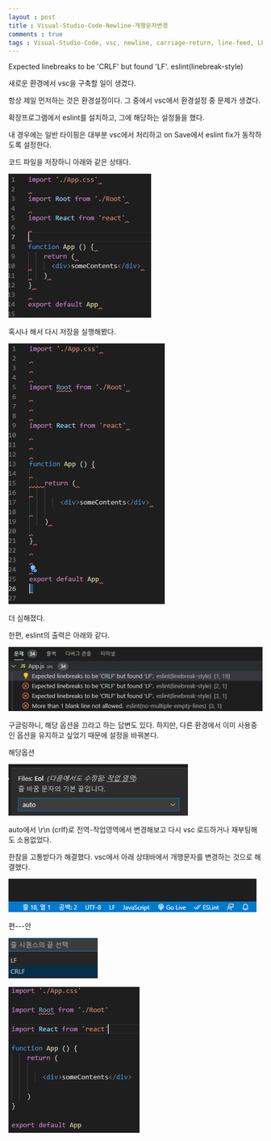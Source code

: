 ```yaml
---
layout : post
title : Visual-Studio-Code-Newline-개행문자변경
comments : true
tags : Visual-Studio-Code, vsc, newline, carriage-return, line-feed, LF, 개행문자, eslint
---
```


Expected linebreaks to be 'CRLF' but found 'LF'. eslint(linebreak-style)

새로운 환경에서 vsc을 구축할 일이 생겼다.

항상 제일 먼저하는 것은 환경설정이다.
그 중에서 vsc에서 환경설정 중 문제가 생겼다.

확장프로그램에서 eslint를 설치하고, 그에 해당하는 설정들을 했다.

내 경우에는 일반 타이핑은 대부분 vsc에서 처리하고
on Save에서 eslint fix가 동작하도록 설정한다.

코드 파일을 저장하니 아래와 같은 상태다.

![somethingWrong1](/_posts/images/2021-01-31/2021-01-31_1.PNG)


혹시나 해서 다시 저장을 실행해봤다.

![somethingWrong2](/_posts/images/2021-01-31/2021-01-31_2.PNG)

더 심해졌다.

한편, eslint의 출력은 아래와 같다.

![somethingWrong3](/_posts/images/2021-01-31/2021-01-31_3.PNG)

구글링하니, 해당 옵션을 끄라고 하는 답변도 있다.
하지만, 다른 환경에서 이미 사용중인 옵션을 유지하고 싶었기 때문에
설정을 바꿔본다.

해당옵션

![vscSetting1](/_posts/images/2021-01-31/2021-01-31_4.PNG)

auto에서 \r\n (crlf)로 전역-작업영역에서 변경해보고 다시 vsc 로드하거나 재부팅해도 소용없었다.

한참을 고통받다가 해결했다.
vsc에서 아래 상태바에서 개행문자를 변경하는 것으로 해결했다.

![correctvscSetting](/_posts/images/2021-01-31/2021-01-31_5.PNG)

편---안

![success1](/_posts/images/2021-01-31/2021-01-31_6.PNG)

![success2](/_posts/images/2021-01-31/2021-01-31_7.PNG)

